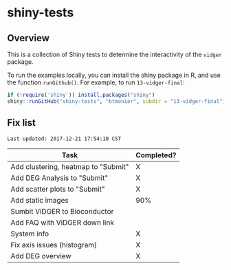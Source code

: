 # shiny-tests

## Overview

This is a collection of Shiny tests to determine the interactivity of the `vidger` package.

To run the examples locally, you can install the shiny package in R, and use the function `runGithub()`. For example, to run `13-vidger-final`:

``` r
if (!require('shiny')) install.packages("shiny")
shiny::runGitHub("shiny-tests", "btmonier", subdir = "13-vidger-final")
```


## Fix list

```
Last updated: 2017-12-21 17:54:10 CST
```

| Task                                | Completed?     |
|-------------------------------------|----------------|
| Add clustering, heatmap to "Submit" | X              |
| Add DEG Analysis to "Submit" 		  | X              |
| Add scatter plots to "Submit"       | X              |
| Add static images 				  | 90%            |
| Sumbit ViDGER to Bioconductor       |                |
| Add FAQ with ViDGER down link       |                |
| System info                         | X              |
| Fix axis issues (histogram)         | X              |
| Add DEG overview                    | X              |